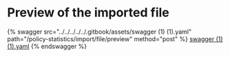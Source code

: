 # Preview of the imported file

{% swagger src="../../../../../.gitbook/assets/swagger (1) (1).yaml" path="/policy-statistics/import/file/preview" method="post" %}
[swagger (1) (1).yaml](<../../../../../.gitbook/assets/swagger (1) (1).yaml>)
{% endswagger %}

